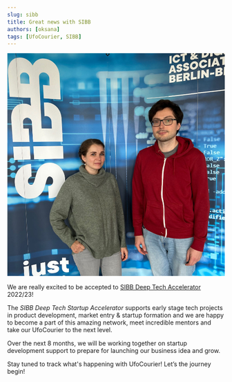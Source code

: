 ```yaml
---
slug: sibb
title: Great news with SIBB
authors: [oksana]
tags: [UfoCourier, SIBB]
---
```


![Oksana and Pawel from UfoCourier at the SIBB Deep Tech Accelerator](./SIBB_Oksana_Pawel.jpg)

We are really excited to be accepted to [SIBB Deep Tech Accelerator](https://www.sibb.de/scholarship) 2022/23!

The _SIBB Deep Tech Startup Accelerator_ supports early stage tech projects in product development, market entry & startup formation and we are happy to become a part of this amazing network, meet incredible mentors and take our UfoCourier to the next level.

Over the next 8 months, we will be working together on startup development support to prepare for launching our business idea and grow.

Stay tuned to track what's happening with UfoCourier! Let’s the journey begin!
